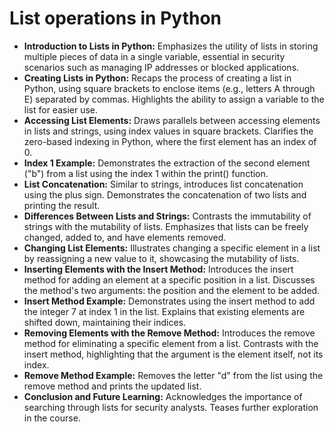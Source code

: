 # List operations in Python

- **Introduction to Lists in Python:** Emphasizes the utility of lists in storing multiple pieces of data in a single variable, essential in security scenarios such as managing IP addresses or blocked applications.
- **Creating Lists in Python:** Recaps the process of creating a list in Python, using square brackets to enclose items (e.g., letters A through E) separated by commas. Highlights the ability to assign a variable to the list for easier use.
- **Accessing List Elements:** Draws parallels between accessing elements in lists and strings, using index values in square brackets. Clarifies the zero-based indexing in Python, where the first element has an index of 0.
- **Index 1 Example:** Demonstrates the extraction of the second element ("b") from a list using the index 1 within the print() function.
- **List Concatenation:** Similar to strings, introduces list concatenation using the plus sign. Demonstrates the concatenation of two lists and printing the result.
- **Differences Between Lists and Strings:** Contrasts the immutability of strings with the mutability of lists. Emphasizes that lists can be freely changed, added to, and have elements removed.
- **Changing List Elements:** Illustrates changing a specific element in a list by reassigning a new value to it, showcasing the mutability of lists.
- **Inserting Elements with the Insert Method:** Introduces the insert method for adding an element at a specific position in a list. Discusses the method's two arguments: the position and the element to be added.
- **Insert Method Example:** Demonstrates using the insert method to add the integer 7 at index 1 in the list. Explains that existing elements are shifted down, maintaining their indices.
- **Removing Elements with the Remove Method:** Introduces the remove method for eliminating a specific element from a list. Contrasts with the insert method, highlighting that the argument is the element itself, not its index.
- **Remove Method Example:** Removes the letter "d" from the list using the remove method and prints the updated list.
- **Conclusion and Future Learning:** Acknowledges the importance of searching through lists for security analysts. Teases further exploration in the course.


